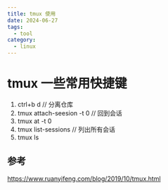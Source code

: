 ```yaml
---
title: tmux 使用
date: 2024-06-27
tags:
  - tool
category:
  - linux
---
```

# tmux 一些常用快捷键

1. ctrl+b d   // 分离仓库
2. tmux attach-seesion -t 0  // 回到会话
3. tmux at -t 0
4. tmux list-sessions // 列出所有会话
5. tmux ls

## 参考

https://www.ruanyifeng.com/blog/2019/10/tmux.html
